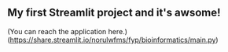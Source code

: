 ## My first Streamlit project and it's awsome! 

(You can reach the application here.)(https://share.streamlit.io/norulwfms/fyp/bioinformatics/main.py)
